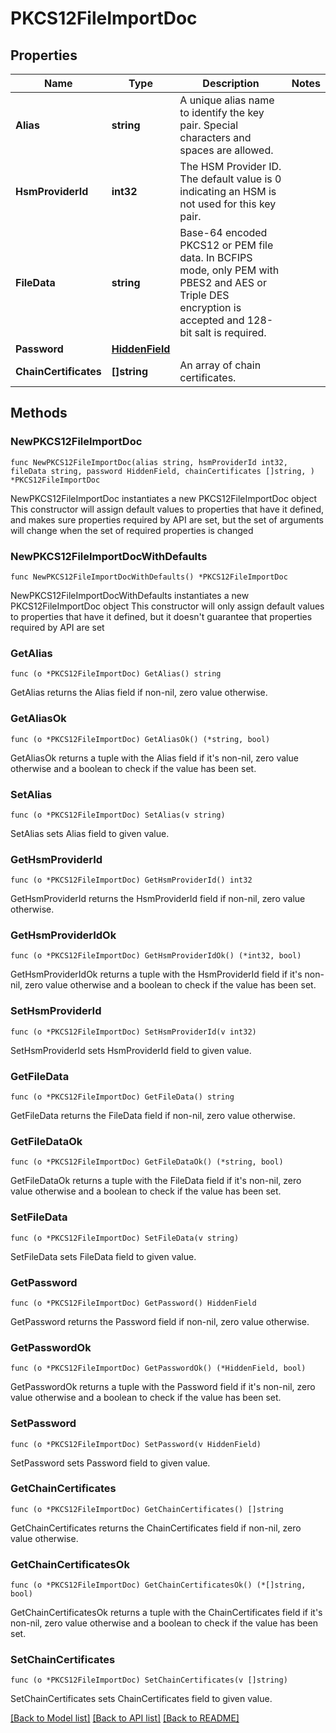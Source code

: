 # PKCS12FileImportDoc

## Properties

Name | Type | Description | Notes
------------ | ------------- | ------------- | -------------
**Alias** | **string** | A unique alias name to identify the key pair. Special characters and spaces are allowed. | 
**HsmProviderId** | **int32** | The HSM Provider ID. The default value is 0 indicating an HSM is not used for this key pair. | 
**FileData** | **string** | Base-64 encoded PKCS12 or PEM file data. In BCFIPS mode, only PEM with PBES2 and AES or Triple DES encryption is accepted and 128-bit salt is required. | 
**Password** | [**HiddenField**](HiddenField.md) |  | 
**ChainCertificates** | **[]string** | An array of chain certificates. | 

## Methods

### NewPKCS12FileImportDoc

`func NewPKCS12FileImportDoc(alias string, hsmProviderId int32, fileData string, password HiddenField, chainCertificates []string, ) *PKCS12FileImportDoc`

NewPKCS12FileImportDoc instantiates a new PKCS12FileImportDoc object
This constructor will assign default values to properties that have it defined,
and makes sure properties required by API are set, but the set of arguments
will change when the set of required properties is changed

### NewPKCS12FileImportDocWithDefaults

`func NewPKCS12FileImportDocWithDefaults() *PKCS12FileImportDoc`

NewPKCS12FileImportDocWithDefaults instantiates a new PKCS12FileImportDoc object
This constructor will only assign default values to properties that have it defined,
but it doesn't guarantee that properties required by API are set

### GetAlias

`func (o *PKCS12FileImportDoc) GetAlias() string`

GetAlias returns the Alias field if non-nil, zero value otherwise.

### GetAliasOk

`func (o *PKCS12FileImportDoc) GetAliasOk() (*string, bool)`

GetAliasOk returns a tuple with the Alias field if it's non-nil, zero value otherwise
and a boolean to check if the value has been set.

### SetAlias

`func (o *PKCS12FileImportDoc) SetAlias(v string)`

SetAlias sets Alias field to given value.


### GetHsmProviderId

`func (o *PKCS12FileImportDoc) GetHsmProviderId() int32`

GetHsmProviderId returns the HsmProviderId field if non-nil, zero value otherwise.

### GetHsmProviderIdOk

`func (o *PKCS12FileImportDoc) GetHsmProviderIdOk() (*int32, bool)`

GetHsmProviderIdOk returns a tuple with the HsmProviderId field if it's non-nil, zero value otherwise
and a boolean to check if the value has been set.

### SetHsmProviderId

`func (o *PKCS12FileImportDoc) SetHsmProviderId(v int32)`

SetHsmProviderId sets HsmProviderId field to given value.


### GetFileData

`func (o *PKCS12FileImportDoc) GetFileData() string`

GetFileData returns the FileData field if non-nil, zero value otherwise.

### GetFileDataOk

`func (o *PKCS12FileImportDoc) GetFileDataOk() (*string, bool)`

GetFileDataOk returns a tuple with the FileData field if it's non-nil, zero value otherwise
and a boolean to check if the value has been set.

### SetFileData

`func (o *PKCS12FileImportDoc) SetFileData(v string)`

SetFileData sets FileData field to given value.


### GetPassword

`func (o *PKCS12FileImportDoc) GetPassword() HiddenField`

GetPassword returns the Password field if non-nil, zero value otherwise.

### GetPasswordOk

`func (o *PKCS12FileImportDoc) GetPasswordOk() (*HiddenField, bool)`

GetPasswordOk returns a tuple with the Password field if it's non-nil, zero value otherwise
and a boolean to check if the value has been set.

### SetPassword

`func (o *PKCS12FileImportDoc) SetPassword(v HiddenField)`

SetPassword sets Password field to given value.


### GetChainCertificates

`func (o *PKCS12FileImportDoc) GetChainCertificates() []string`

GetChainCertificates returns the ChainCertificates field if non-nil, zero value otherwise.

### GetChainCertificatesOk

`func (o *PKCS12FileImportDoc) GetChainCertificatesOk() (*[]string, bool)`

GetChainCertificatesOk returns a tuple with the ChainCertificates field if it's non-nil, zero value otherwise
and a boolean to check if the value has been set.

### SetChainCertificates

`func (o *PKCS12FileImportDoc) SetChainCertificates(v []string)`

SetChainCertificates sets ChainCertificates field to given value.



[[Back to Model list]](../README.md#documentation-for-models) [[Back to API list]](../README.md#documentation-for-api-endpoints) [[Back to README]](../README.md)


